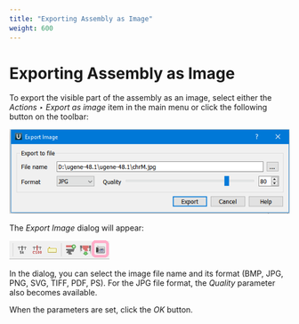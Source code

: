 ```yaml
---
title: "Exporting Assembly as Image"
weight: 600
---
```


# Exporting Assembly as Image

To export the visible part of the assembly as an image, select either the _Actions ‣ Export as image_ item in the main menu or click the following button on the toolbar:

![](/images/65929850/96665880.png)

The _Export Image_ dialog will appear:

![](/images/65929850/96665883.png)

In the dialog, you can select the image file name and its format (BMP, JPG, PNG, SVG, TIFF, PDF, PS). For the JPG file format, the _Quality_ parameter also becomes available.

When the parameters are set, click the _OK_ button.